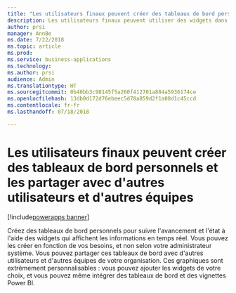```yaml
---
title: "Les utilisateurs finaux peuvent créer des tableaux de bord personnels et les partager avec d'autres utilisateurs et d'autres équipes"
description: Les utilisateurs finaux peuvent utiliser des widgets dans les tableaux de bord personnels
author: prsi
manager: AnnBe
ms.date: 7/22/2018
ms.topic: article
ms.prod: 
ms.service: business-applications
ms.technology: 
ms.author: prsi
audience: Admin
ms.translationtype: HT
ms.sourcegitcommit: 0b40bb3c98145f5a260f412701a884a5936174ce
ms.openlocfilehash: 13db0d172d76ebeec5d78a859d2f1a08d1c45ccd
ms.contentlocale: fr-fr
ms.lasthandoff: 07/18/2018

---
```

# <a name="end-users-can-create-personal-dashboards-and-share-them-with-other-users-and-teams"></a>Les utilisateurs finaux peuvent créer des tableaux de bord personnels et les partager avec d'autres utilisateurs et d'autres équipes

[!include[powerapps banner](../includes/powerapps.md)]




Créez des tableaux de bord personnels pour suivre l'avancement et l'état à l'aide des widgets qui affichent les informations en temps réel. Vous pouvez les créer en fonction de vos besoins, et non selon votre administrateur système. Vous pouvez partager ces tableaux de bord avec d'autres utilisateurs et d'autres équipes de votre organisation. Ces graphiques sont extrêmement personnalisables : vous pouvez ajouter les widgets de votre choix, et vous pouvez même intégrer des tableaux de bord et des vignettes Power BI.

